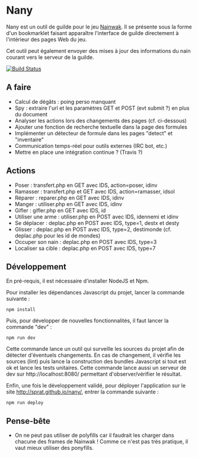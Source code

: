# Nany

Nany est un outil de guilde pour le jeu [Nainwak](www.nainwak.fr). Il se présente
sous la forme d'un bookmarklet faisant apparaître l'interface de guilde directement
à l'intérieur des pages Web du jeu.

Cet outil peut également envoyer des mises à jour des informations du nain
courant vers le serveur de la guilde.

[![Build Status](https://travis-ci.org/sprat/nany.svg?branch=master)](https://travis-ci.org/sprat/nany)


## A faire

- Calcul de dégâts : poing perso manquant
- Spy : extraire l'url et les paramètres GET et POST (evt submit ?) en plus du
  document
- Analyser les actions lors des changements des pages (cf. ci-dessous)
- Ajouter une fonction de recherche textuelle dans la page des formules
- Implémenter un détecteur de formule dans les pages "detect" et "inventaire"
- Communication temps-réel pour outils externes (IRC bot, etc.)
- Mettre en place une intégration continue ? (Travis ?)


## Actions

- Poser : transfert.php en GET avec IDS, action=poser, idinv
- Ramasser : transfert.php et GET avec IDS, action=ramasser, idsol
- Réparer : reparer.php en GET avec IDS, idinv
- Manger : utiliser.php en GET avec IDS, idinv
- Gifler : gifler.php en GET avec IDS, id
- Utiliser une arme : utiliser.php en POST avec IDS, idennemi et idinv
- Se déplacer : deplac.php en POST avec IDS, type=1, destx et desty
- Glisser : deplac.php en POST avec IDS, type=2, destimonde (cf. deplac.php pour les id de mondes)
- Occuper son nain : deplac.php en POST avec IDS, type=3
- Localiser sa cible : deplac.php en POST avec IDS, type=7


## Développement

En pré-requis, il est nécessaire d'installer NodeJS et Npm.

Pour installer les dépendances Javascript du projet, lancer la commande
suivante :

```shell
npm install
```

Puis, pour développer de nouvelles fonctionnalités, il faut lancer la commande
"dev" :
```shell
npm run dev
```

Cette commande lance un outil qui surveille les sources du projet afin de
détecter d'éventuels changements. En cas de changement, il vérifie les sources
(lint) puis lance la construction des bundles Javascript si tout est ok et
lance les tests unitaires. Cette commande lance aussi un serveur de dev sur
http://localhost:8080/ permettant d'observer/vérifier le résultat.

Enfin, une fois le développement validé, pour déployer l'application sur le
site http://sprat.github.io/nany/, entrer la commande suivante :
```shell
npm run deploy
```


## Pense-bête

- On ne peut pas utiliser de polyfills car il faudrait les charger dans chacune
  des frames de Nainwak ! Comme ce n'est pas très pratique, il vaut mieux
  utiliser des ponyfills.

